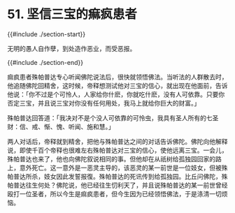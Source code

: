 # 51. 坚信三宝的痲疯患者
{{#include ./section-start}}

无明的愚人自作孽，到处造作恶业，而受恶报。

{{#include ./section-end}}

痲疯患者殊帕普达专心听闻佛陀说法后，很快就领悟佛法。当听法的人群散去时，他追随佛陀回精舍，这时候，帝释想测试他对三宝的信心，就出现在他面前，告诉他说：「你不过是个可怜人，人家给你什麽，你就吃什麽，没有人可依靠。只要你否定三宝，并且说三宝对你没有任何用处，我马上就给你巨大的财富。」

殊帕普达回答道：「我决对不是个没人可依靠的可怜虫，我具有圣人所有的七圣财：信、戒、惭、愧、听闻、施和慧。」

两人对话后，帝释就到精舍，把他与殊帕普达之间的对话告诉佛陀。佛陀向他解释说，即使千百个帝释也很难左右殊帕普达对三宝的信心，使他远离三宝。一会儿，殊帕普达也来了，他也向佛陀叙说相同的事。但他却在从祇树给孤独园回家的路上，意外死亡。这一意外是一恶灵主导的，该恶灵的某一前世是一位妓女，但被殊帕普达所杀，妓女因此发誓报復。殊帕普达的死讯传到给孤独园。比丘问佛陀，殊帕普达往生何处？佛陀说，他已经往生忉利天了，并且说殊帕普达的某一前世曾经殴打一位圣者，所以今生是痲疯患者，但今生因为已经领悟佛法，于是涤清一切烦恼。

